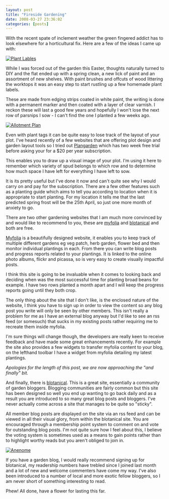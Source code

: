 ```yaml
---
layout: post
title: "Fireside Gardening"
date: 2008-03-27 23:36:02
categories: [posts]
---
```


With the recent spate of inclement weather the green fingered addict has to look elsewhere for a horticultural fix. Here are a few of the ideas I came up with:

[![Plant Lables](http://farm3.static.flickr.com/2221/2366935622_f73fdf34c9_m.jpg)](http://www.flickr.com/photos/warriorwomen/2366935622/)

While I was forced out of the garden this Easter, thoughts naturally turned to DIY and the flat ended up with a spring clean, a new lick of paint and an assortment of new shelves. With paint brushes and offcuts of wood littering the worktops it was an easy step to start rustling up a few homemade plant labels.

These are made from edging strips coated in white paint, the writing is done with a permanent marker and then coated with a layer of clear varnish. I reckon these will last a good few years and hopefully I won't lose the next row of parsnips I sow - I can't find the one I planted a few weeks ago.

[![Allotment Plan](http://farm3.static.flickr.com/2065/2341510304_eba085a951_m.jpg)](http://www.flickr.com/photos/warriorwomen/2341510304/)

Even with plant tags it can be quite easy to lose track of the layout of your plot. I've heard recently of a few websites that are offering plot design and garden layout tools so I tried out [Plangarden](http://www.plangarden.com) which has two week free trial before asking your for a $20 per year subscription.

This enables you to draw up a visual image of your plot. I'm using it here to remember which variety of spud belongs to which row and to determine how much space I have left for everything I have left to sow.

It is its pretty useful but I've done it now and can't quite see why I would carry on and pay for the subscription. There are a few other features such as a planting guide which aims to tell you according to location when it is appropriate to start planting. For my location it tells me that the last predicted spring frost will be the 25th April, so just one more month of anxiety to go.

There are two other gardening websites that I am much more convinced by and would like to recommend to you, these are [myfolia](http://www.myfolia.com/gardener/earthwoman/invite) and [blotanical](http://www.blotanical.com/) and both are free.

[Myfolia](http://myfolia.com/gardener/earthwoman) is a beautifully designed website, it enables you to keep track of multiple different gardens eg veg patch, herb garden, flower bed and then monitor individual plantings in each. From there you can write blog posts and progress reports related to your plantings. It is linked to the online photo albums, flickr and picassa, so is very easy to create visually impactful posts.

I think this site is going to be invaluable when it comes to looking back and deciding when was the most successful time for planting broad beans for example. I have two rows planted a month apart and I will keep the progress reports going until they both crop.

The only thing about the site that I don't like, is the enclosed nature of the website, I think you have to sign up in order to view the content so any blog post you write will only be seen by other members. This isn't really a problem for me as I have an external blog anyway but I'd like to see an rss feed (or somesuch) that sucks in my existing posts rather requiring me to recreate them inside myfolia.

I'm sure things will change though, the developers are really keen to receive feedback and have made some great enhancements recently. For example the site also provides a few widgets to transfer myfolia content to your blog, on the lefthand toolbar I have a widget from myfolia detailing my latest plantings.

 _Apologies for the length of this post, we are now approaching the "and finally" bit._

 And finally, there is [blotanical](http://www.blotanical.com). This is a great site, essentially a community of garden bloggers. Blogging communities are fairly common but this site has been designed so well you end up wanting to go back daily and as a result you are introduced to so many great blog posts and bloggers. I've never actually come across a site that manages to be quite so "sticky".

 All member blog posts are displayed on the site via an rss feed and can be viewed in all their visual glory, from within the blotanical site. You are encouraged through a membership point system to comment on and vote for outstanding blog posts. I'm not quite sure how I feel about this, I believe the voting system is sometimes used as a means to gain points rather than to highlight worthy reads but you aren't obliged to join in.

[![Anenome](http://farm4.static.flickr.com/3180/2367159876_7f4c05c1c3_m.jpg)](http://www.flickr.com/photos/warriorwomen/2367159876/)

If you have a garden blog, I would really recommend signing up for blotanical, my readership numbers have trebled since I joined last month and a lot of new and welcome commenters have come my way. I've also been introduced to a number of local and more exotic fellow bloggers, so I am never short of something interesting to read.

Phew! All done, have a flower for lasting this far.
